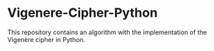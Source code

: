 # Vigenere-Cipher-Python
This repository contains an algorithm with the implementation of the Vigenère cipher in Python.

